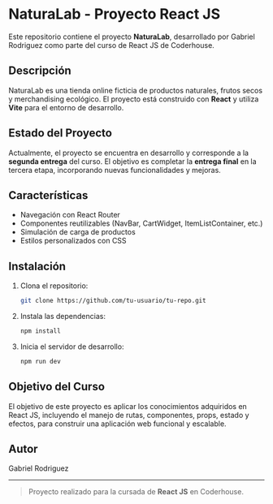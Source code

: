 # NaturaLab - Proyecto React JS

Este repositorio contiene el proyecto **NaturaLab**, desarrollado por Gabriel Rodriguez como parte del curso de React JS de Coderhouse.

## Descripción

NaturaLab es una tienda online ficticia de productos naturales, frutos secos y merchandising ecológico. El proyecto está construido con **React** y utiliza **Vite** para el entorno de desarrollo.

## Estado del Proyecto

Actualmente, el proyecto se encuentra en desarrollo y corresponde a la **segunda entrega** del curso. El objetivo es completar la **entrega final** en la tercera etapa, incorporando nuevas funcionalidades y mejoras.

## Características

- Navegación con React Router
- Componentes reutilizables (NavBar, CartWidget, ItemListContainer, etc.)
- Simulación de carga de productos
- Estilos personalizados con CSS

## Instalación

1. Clona el repositorio:
   ```bash
   git clone https://github.com/tu-usuario/tu-repo.git
   ```
2. Instala las dependencias:
   ```bash
   npm install
   ```
3. Inicia el servidor de desarrollo:
   ```bash
   npm run dev
   ```

## Objetivo del Curso

El objetivo de este proyecto es aplicar los conocimientos adquiridos en React JS, incluyendo el manejo de rutas, componentes, props, estado y efectos, para construir una aplicación web funcional y escalable.

## Autor

Gabriel Rodriguez

---

> Proyecto realizado para la cursada de **React JS** en Coderhouse.
